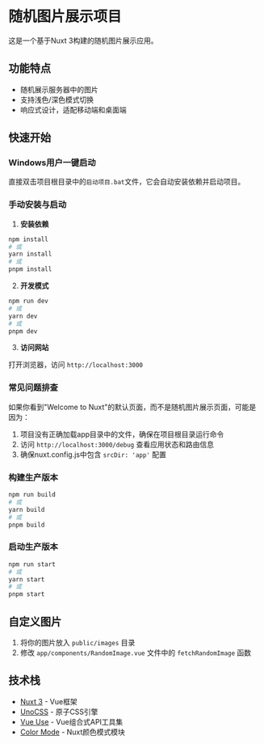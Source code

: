 # 随机图片展示项目

这是一个基于Nuxt 3构建的随机图片展示应用。

## 功能特点

- 随机展示服务器中的图片
- 支持浅色/深色模式切换
- 响应式设计，适配移动端和桌面端

## 快速开始

### Windows用户一键启动

直接双击项目根目录中的`启动项目.bat`文件，它会自动安装依赖并启动项目。

### 手动安装与启动

1. **安装依赖**

```bash
npm install
# 或
yarn install
# 或
pnpm install
```

2. **开发模式**

```bash
npm run dev
# 或
yarn dev
# 或
pnpm dev
```

3. **访问网站**

打开浏览器，访问 `http://localhost:3000`

### 常见问题排查

如果你看到"Welcome to Nuxt"的默认页面，而不是随机图片展示页面，可能是因为：

1. 项目没有正确加载app目录中的文件，确保在项目根目录运行命令
2. 访问 `http://localhost:3000/debug` 查看应用状态和路由信息
3. 确保nuxt.config.js中包含 `srcDir: 'app'` 配置

### 构建生产版本

```bash
npm run build
# 或
yarn build
# 或
pnpm build
```

### 启动生产版本

```bash
npm run start
# 或
yarn start
# 或
pnpm start
```

## 自定义图片

1. 将你的图片放入 `public/images` 目录
2. 修改 `app/components/RandomImage.vue` 文件中的 `fetchRandomImage` 函数

## 技术栈

- [Nuxt 3](https://nuxt.com/) - Vue框架
- [UnoCSS](https://github.com/unocss/unocss) - 原子CSS引擎
- [Vue Use](https://vueuse.org/) - Vue组合式API工具集
- [Color Mode](https://color-mode.nuxtjs.org/) - Nuxt颜色模式模块
